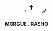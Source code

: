 <h1 align="center">　　. †　◞　</h1>
<h3 align="center">MORGUE . RASHO</h3>
<img align=[](https://i.pinimg.com/564x/e5/a2/19/e5a219464698412dbc4d9aded92a6f3c.jpg)
